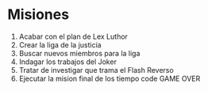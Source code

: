 # Misiones

1. Acabar con el plan de Lex Luthor
2. Crear la liga de la justicia
3. Buscar nuevos miembros para la liga
5. Indagar los trabajos del Joker
6. Tratar de investigar que trama el Flash Reverso
7. Ejecutar la mision final de los tiempo code GAME OVER
